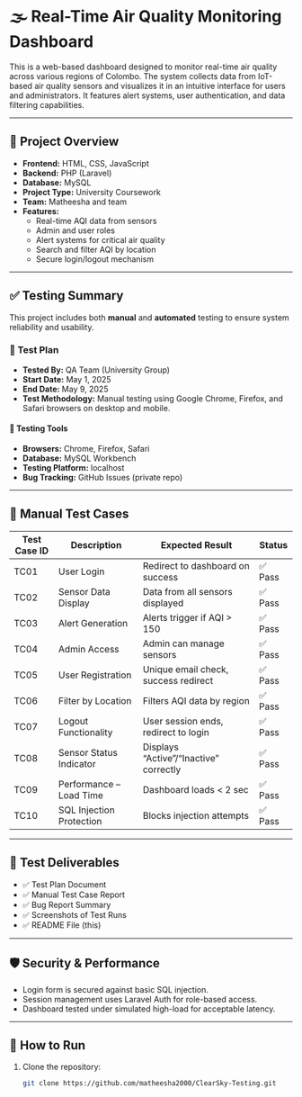# 🌫️ Real-Time Air Quality Monitoring Dashboard

This is a web-based dashboard designed to monitor real-time air quality across various regions of Colombo. The system collects data from IoT-based air quality sensors and visualizes it in an intuitive interface for users and administrators. It features alert systems, user authentication, and data filtering capabilities.

---

## 📌 Project Overview

- **Frontend:** HTML, CSS, JavaScript  
- **Backend:** PHP (Laravel)  
- **Database:** MySQL  
- **Project Type:** University Coursework  
- **Team:** Matheesha and team  
- **Features:**
  - Real-time AQI data from sensors
  - Admin and user roles
  - Alert systems for critical air quality
  - Search and filter AQI by location
  - Secure login/logout mechanism

---

## ✅ Testing Summary

This project includes both **manual** and **automated** testing to ensure system reliability and usability.

### 📄 Test Plan

- **Tested By:** QA Team (University Group)
- **Start Date:** May 1, 2025  
- **End Date:** May 9, 2025  
- **Test Methodology:** Manual testing using Google Chrome, Firefox, and Safari browsers on desktop and mobile.

#### 🧪 Testing Tools
- **Browsers:** Chrome, Firefox, Safari  
- **Database:** MySQL Workbench  
- **Testing Platform:** localhost  
- **Bug Tracking:** GitHub Issues (private repo)

---

## 🧪 Manual Test Cases

| Test Case ID | Description | Expected Result | Status |
|--------------|-------------|------------------|--------|
| TC01 | User Login | Redirect to dashboard on success | ✅ Pass |
| TC02 | Sensor Data Display | Data from all sensors displayed | ✅ Pass |
| TC03 | Alert Generation | Alerts trigger if AQI > 150 | ✅ Pass |
| TC04 | Admin Access | Admin can manage sensors | ✅ Pass |
| TC05 | User Registration | Unique email check, success redirect | ✅ Pass |
| TC06 | Filter by Location | Filters AQI data by region | ✅ Pass |
| TC07 | Logout Functionality | User session ends, redirect to login | ✅ Pass |
| TC08 | Sensor Status Indicator | Displays “Active”/“Inactive” correctly | ✅ Pass |
| TC09 | Performance – Load Time | Dashboard loads < 2 sec | ✅ Pass |
| TC10 | SQL Injection Protection | Blocks injection attempts | ✅ Pass |

---

## 📄 Test Deliverables

- ✅ Test Plan Document  
- ✅ Manual Test Case Report  
- ✅ Bug Report Summary  
- ✅ Screenshots of Test Runs  
- ✅ README File (this)

---

## 🛡️ Security & Performance

- Login form is secured against basic SQL injection.
- Session management uses Laravel Auth for role-based access.
- Dashboard tested under simulated high-load for acceptable latency.

---

## 🚀 How to Run

1. Clone the repository:
   ```bash
   git clone https://github.com/matheesha2000/ClearSky-Testing.git

